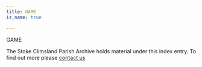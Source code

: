 ```yaml
---
title: GAME
is_name: true

---
```


GAME


The Stoke Climsland Parish Archive holds material under this index entry. To find out more please [contact us](/contact/)
